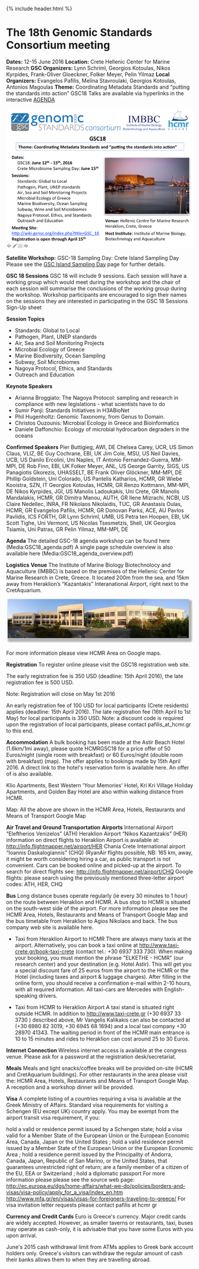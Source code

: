{% include header.html %}

**The 18th Genomic Standards Consortium meeting**
=============================================
 
**Dates:** 12-15 June 2016 
**Location:** Crete Hellenic Center for Marine Research
**GSC Organizers:** Lynn Schriml, Georgios Kotoulas, Nikos Kyrpides, Frank-Oliver Gloeckner, Folker Meyer, Pelin Yilmaz
**Local Organizers:** Evangelos Pafilis, Melina Stavroulaki, Georgios Kotoulas, Antonios Magoulas
**Theme:** Coordinating Metadata Standards and “putting the standards into action”
GSC18 Talks are available via hyperlinks in the interactive [AGENDA](GSC18Agenda.pdf) 


![](Gsc18_announcement_3.png)

**Satellite Workshop:** GSC-18 Sampling Day: Crete Island Sampling Day Please see the [GSC Island Sampling Day]() page for further details.

**GSC 18 Sessions**
GSC 18 will include 9 sessions. Each session will have a working group which would meet during the workshop and the chair of each session will summarise the conclusions of the working group during the workshop. Workshop participants are encouraged to sign their names on the sessions they are interested in participating in the GSC 18 Sessions Sign-Up sheet

**Session Topics**
* Standards: Global to Local
* Pathogen, Plant, UNEP standards
* Air, Sea and Soil Monitoring Projects
* Microbial Ecology of Greece
* Marine Biodiversity, Ocean Sampling
* Subway, Soil Microbiomes
* Nagoya Protocol, Ethics, and Standards
* Outreach and Education

**Keynote Speakers**
* Arianna Broggiato: The Nagoya Protocol: sampling and research in compliance with new legislations - what scientists have to do
* Sumir Panji: Standards Initiatives in H3ABioNet
* Phil Hugenholtz: Genomic Taxonomy, from Genus to Domain.
* Christos Ouzounis: Microbial Ecology in Greece and Bioinformatics
* Daniele Daffonchio: Ecology of microbial hydrocarbon degraders in the oceans

**Confirmed Speakers**
Pier Buttigieg, AWI, DE
Chelsea Carey, UCR, US
Simon Claus, VLIZ, BE
Guy Cochrane, EBI, UK
Jim Cole, MSU, US
Neil Davies, UCB, US
Danilo Ercolini, Uni Naples, IT
Antonio Fernandez-Guerra, MM-MPI, DE
Rob Finn, EBI, UK
Folker Meyer, ANL, US
George Garrity, SIGS, US
Panagiotis Gkorezis, UHASSELT, BE
Frank Oliver Glöckner, MM-MPI, DE
Phillip Goldstein, Uni Colorado, US
Pantelis Katharios, HCMR, GR
Wiebe Kooistra, SZN, IT
Georgios Kotoulas, HCMR, GR
Renzo Kottmann, MM-MPI, DE
Nikos Kyrpides, JGI, US
Manolis Ladoukakis, Uni Crete, GR
Manolis Mandalakis, HCMR, GR
Dimitra Manou, AUTH, GR
Ilene Mizrachi, NCBI, US
Claire Nedellec, INRA, FR
Nikolaos Nikolaidis, TUC, GR
Anastasis Oulas, HCMR, GR
Evangelos Pafilis, HCMR, GR
Donovan Parks, ACE, AU
Pavlos Pavlidis, ICS FORTH, GR
Lynn Schriml, UMB, US
Petra ten Hoopen, EBI, UK
Scott Tighe, Uni Vermont, US
Nicolas Tsesmetzis, Shell, UK
Georgios Tsiamis, Uni Patras, GR
Pelin Yilmaz, MM-MPI, DE

**Agenda**
The detailed GSC-18 agenda workshop can be found here (Media:GSC18_agenda.pdf)
A single page schedule overview is also available here (Media:GSC18_agenda_overview.pdf)

**Logistics**
**Venue**
The Institute of Marine Biology Biotechnolocy and Aquaculture (IMBBC) is based on the premises of the Hellenic Center for Marine Research in Crete, Greece. It located 200m from the sea, and 15km away from Heraklion’s “Kazantakis” Interanational Airport, right next to the CretAquarium.

![](Hcmr_crete.jpg)

For more information please view HCMR Area on Google maps.


**Registration**
To register online please visit the GSC18 registration web site.

The early registration fee is 350 USD (deadline: 15th April 2016),
the late registration fee is 500 USD.

Note: Registration will close on May 1st 2016

An early registration fee of 100 USD for local participants (Crete residents) applies
(deadline: 15th April 2016). The late registration fee (16th April to 1st May) for local participants is 350 USD.
Note: a discount code is required upon the registration of local participants,
please contact pafilis_at_hcmr.gr to this end.

**Accommodation**
A bulk booking has been made at the Astir Beach Hotel (1.6km/1mi away), please quote HCMRGSC18 for a price offer of 50 Euros/night (single room with breakfast) or 60 Euros/night (double room with breakfast) (map). The offer applies to bookings made by 15th April 2016. A direct link to the hotel's reservation form is available here. An offer of is also available.

Klio Apartments, Best Western 'Your Memories' Hotel, Kri Kri Village Holiday Apartments, and Golden Bay Hotel are also within walking distance from HCMR.

Map: All the above are shown in the HCMR Area, Hotels, Restaurants and Means of Transport Google Map

**Air Travel and Ground Transportation**
**Airports**
International Airport “Eleftherios Venizelos” (ATH)
Heraklion Airport “Nikos Kazantzakis” (HER)
information on direct flights to Heraklion Airport is available at: http://info.flightmapper.net/airport/HER
Chania Crete International airport “Ioannis Daskalogiannis” (CHQ) (RyanAir flights possible, NB: 165 km, away, it might be worth considering hiring a car, as public transport is not convenient. Cars can be booked online and picked-up at the airport.
To search for direct flights see: http://info.flightmapper.net/airport/CHQ
Google flights: please search using the previously mentioned three-letter airport codes: ATH, HER, CHQ

**Bus**
Long distance buses operate regularly (ie every 30 minutes to 1 hour) on the route between Heraklion and HCMR. A bus stop to HCMR is situated on the south-west side of the airport. For more information please see the HCMR Area, Hotels, Restaurants and Means of Transport Google Map and the bus timetable from Heraklion to Agios Nikolaos and back. The bus company web site is available here.

* Taxi from Heraklion Airport to HCMR
There are always many taxis at the airport. Alternatively, you can book a taxi online at http://www.taxi-crete.gr/book-taxi-crete (contact tel.: +30 6937 333 730). When making your booking, you must mention the phrase "ELKETHE - HCMR" (our research center) and your destination (e.g. Hotel Astir). This will get you a special discount fare of 25 euros from the airport to the ΗCMR or the Hotel (including taxes and airport & luggage charges). After filling in the online form, you should receive a confirmation e-mail within 2-10 hours, with all required information. All taxi-cars are Mercedes with English-speaking drivers.

* Taxi from HCMR to Heraklion Airport
A taxi stand is situated right outside HCMR. In addition to http://www.taxi-crete.gr (+30 6937 33 3730 ) described above, Mr Vangelis Kalikakis can also be contacted at (+30 6980 82 3019, +30 6945 68 1694) and a local taxi company +30 28970 41343. The waiting period in front of the HCMR main entrance is 10 to 15 minutes and rides to Heraklion can cost around 25 to 30 Euros.

**Internet Connection**
Wireless internet access is available at the congress venue. Please ask for a password at the registration desk/secretariat.

**Meals**
Meals and light snacks/coffee breaks will be provided on-site (HCMR and CretAquarium buildings). For other restaurants in the area please visit the: HCMR Area, Hotels, Restaurants and Means of Transport Google Map. A reception and a workshop dinner will be provided.

**Visa**
A complete listing of a countries requiring a visa is available at the Greek Ministry of Affairs. Standard visa requirements for visiting a Schengen (EU except UK) country apply. You may be exempt from the airport transit visa requirement, if you:

hold a valid or residence permit issued by a Schengen state;
hold a visa valid for a Member State of the European Union or the European Economic Area, Canada, Japan or the United States ;
hold a valid residence permit issued by a Member State of the European Union or the European Economic Area ;
hold a residence permit issued by the Principality of Andorra, Canada, Japan, Republic of San Marino, or the United States, that guarantees unrestricted right of return;
are a family member of a citizen of the EU, EEA or Switzerland ;
hold a diplomatic passport
For more information please please see the source web page: http://ec.europa.eu/dgs/home-affairs/what-we-do/policies/borders-and-visas/visa-policy/apply_for_a_visa/index_en.htm http://www.mfa.gr/en/visas/visas-for-foreigners-traveling-to-greece/ For visa invitation letter requests please contact pafilis at hcmr gr

**Currency and Credit Cards**
Euro is Greece's currency. Major credit cards are widely accepted. However, as smaller taverns or restaurants, taxi, buses may operate as cash-only, it is advisable that you have some Euros with you upon arrival.

June's 2015 cash withdrawal limit from ATMs applies to Greek bank account holders only. Greece's visitors can withdraw the regular amount of cash their banks allows them to when they are travelling abroad.
